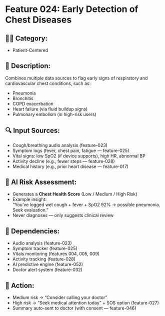 # Feature 024: Early Detection of Chest Diseases

## 🧑‍💻 Category:
- Patient-Centered

## 📝 Description:
Combines multiple data sources to flag early signs of respiratory and cardiovascular chest conditions, such as:

- Pneumonia
- Bronchitis
- COPD exacerbation
- Heart failure (via fluid buildup signs)
- Pulmonary embolism (in high-risk users)

## 🔍 Input Sources:
- Cough/breathing audio analysis (feature-023)
- Symptom logs (fever, chest pain, fatigue — feature-025)
- Vital signs: low SpO2 (if device supports), high HR, abnormal BP
- Activity decline (e.g., fewer steps — feature-028)
- Medical history (e.g., prior heart disease — feature-017)

## 🤖 AI Risk Assessment:
- Generates a **Chest Health Score** (Low / Medium / High Risk)
- Example insight:  
  “You’ve logged wet cough + fever + SpO2 92% → possible pneumonia. Seek evaluation.”
- Never diagnoses — only suggests clinical review

## 🔄 Dependencies:
- Audio analysis (feature-023)
- Symptom tracker (feature-025)
- Vitals monitoring (features 004, 005, 009)
- Activity tracking (feature-028)
- AI predictive engine (feature-052)
- Doctor alert system (feature-032)

## 🚨 Action:
- Medium risk → “Consider calling your doctor”
- High risk → “Seek medical attention today” + SOS option (feature-027)
- Summary auto-sent to doctor (with consent — feature-046)
